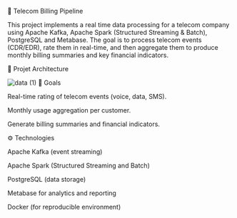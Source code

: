 📡 Telecom Billing Pipeline

This project implements a real time data processing for a telecom company using Apache Kafka, Apache Spark (Structured Streaming & Batch), PostgreSQL and Metabase. The goal is to process telecom events (CDR/EDR), rate them in real-time, and then aggregate them to produce monthly billing summaries and key financial indicators.

🧱 Projet Architecture

![data (1)](https://github.com/user-attachments/assets/e79a4a1b-b6d5-403c-916e-630c4433766f)
🚀 Goals

Real-time rating of telecom events (voice, data, SMS).

Monthly usage aggregation per customer.

Generate billing summaries and financial indicators.

⚙️ Technologies

Apache Kafka (event streaming)

Apache Spark (Structured Streaming and Batch)

PostgreSQL (data storage)

Metabase for analytics and reporting

Docker (for reproducible environment)


